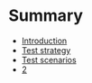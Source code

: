 # Summary

* [Introduction](README.md)
* [Test strategy](chapter1.md)
* [Test scenarios](test-scenarios.md)
* [2](2.md)

